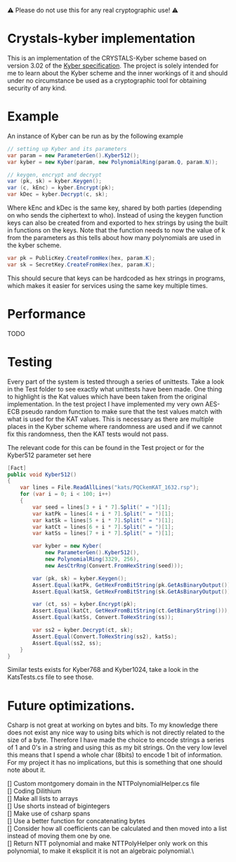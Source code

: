 :warning: Please do not use this for any real cryptographic use! :warning:

# Crystals-kyber implementation

This is an implementation of the CRYSTALS-Kyber scheme based on version 3.02 of the 
[Kyber specification](https://pq-crystals.org/kyber/data/kyber-specification-round3-20210804.pdf).
The project is solely intended for me to learn about the Kyber scheme and the inner workings of 
it and should under no circumstance be used as a cryptographic tool for obtaining security of any kind.

# Example

An instance of Kyber can be run as by the following example

~~~csharp
// setting up Kyber and its parameters
var param = new ParameterGen().Kyber512();
var kyber = new Kyber(param, new PolynomialRing(param.Q, param.N));

// keygen, encrypt and decrypt
var (pk, sk) = kyber.Keygen();
var (c, kEnc) = kyber.Encrypt(pk);
var kDec = kyber.Decrypt(c, sk);
~~~

Where kEnc and kDec is the same key, shared by both parties (depending on who sends the ciphertext to who).
Instead of using the keygen function keys can also be created from and exported to hex strings by using the built in functions on the keys.
Note that the function needs to now the value of k from the parameters as this tells about how many polynomials are used in the kyber scheme.

~~~csharp
var pk = PublicKey.CreateFromHex(hex, param.K);
var sk = SecretKey.CreateFromHex(hex, param.K);
~~~

This should secure that keys can be hardcoded as hex strings in programs, which makes it easier for services using the same key multiple times.

# Performance

TODO

# Testing

Every part of the system is tested through a series of unittests. Take a look in the Test folder to see exactly what unittests have been made.
One thing to highlight is the Kat values which have been taken from the original implementation.
In the test project I have implemented my very own AES-ECB pseudo random function to make sure that the test values match with what is used for
the KAT values. This is necessary as there are multiple places in the Kyber scheme where randomness are used and if we cannot fix this randomness,
then the KAT tests would not pass.

The relevant code for this can be found in the Test project or for the Kyber512 parameter set here

~~~csharp
[Fact]
public void Kyber512()
{
    var lines = File.ReadAllLines("kats/PQCkemKAT_1632.rsp");
    for (var i = 0; i < 100; i++)
    {
        var seed = lines[3 + i * 7].Split(" = ")[1];
        var katPk = lines[4 + i * 7].Split(" = ")[1];
        var katSk = lines[5 + i * 7].Split(" = ")[1];
        var katCt = lines[6 + i * 7].Split(" = ")[1];
        var katSs = lines[7 + i * 7].Split(" = ")[1];

        var kyber = new Kyber(
            new ParameterGen().Kyber512(),
            new PolynomialRing(3329, 256),
            new AesCtrRng(Convert.FromHexString(seed)));

        var (pk, sk) = kyber.Keygen();
        Assert.Equal(katPk, GetHexFromBitString(pk.GetAsBinaryOutput()));
        Assert.Equal(katSk, GetHexFromBitString(sk.GetAsBinaryOutput()));

        var (ct, ss) = kyber.Encrypt(pk);
        Assert.Equal(katCt, GetHexFromBitString(ct.GetBinaryString()));
        Assert.Equal(katSs, Convert.ToHexString(ss));

        var ss2 = kyber.Decrypt(ct, sk);
        Assert.Equal(Convert.ToHexString(ss2), katSs);
        Assert.Equal(ss2, ss);
    }
}
~~~

Similar tests exists for Kyber768 and Kyber1024, take a look in the KatsTests.cs file to see those.

# Future optimizations. 

Csharp is not great at working on bytes and bits. To my knowledge there does not exist any nice way to using
bits which is not directly related to the size of a byte. Therefore I have made the choice to encode strings
a series of 1 and 0's in a string and using this as my bit strings.
On the very low level this means that I spend a whole char (8bits) to encode 1 bit of information.
For my project it has no implications, but this is something that one should note about it.

[]  Custom montgomery domain in the NTTPolynomialHelper.cs file\
[]  Coding Dilithium\
[]  Make all lists to arrays\
[]  Use shorts instead of bigintegers\
[]  Make use of csharp spans\
[]  Use a better function for concatenating bytes\
[]  Consider how all coefficients can be calculated and then moved into a list instead of moving them one by one.\
[]  Return NTT polynomial and make NTTPolyHelper only work on this polynomial, to make it eksplicit it is not an algebraic polynomial.\
